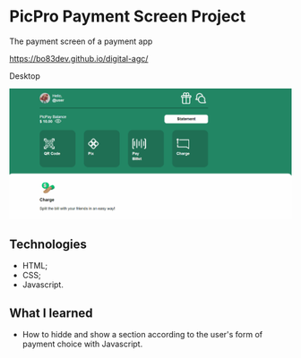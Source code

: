 # PicPro Payment Screen Project 

The payment screen of a payment app

https://bo83dev.github.io/digital-agc/

Desktop 

<img src="./src/picPro-desktop-screen.gif" alt="The PicPro payment app screen gif">

<!-- Tablet

<img src="" alt="">

Mobile

<img src="" alt="">
 -->

## Technologies

- HTML;
- CSS;
- Javascript.

## What I learned

- How to hidde and show a section according to the user's form of payment choice with Javascript.
